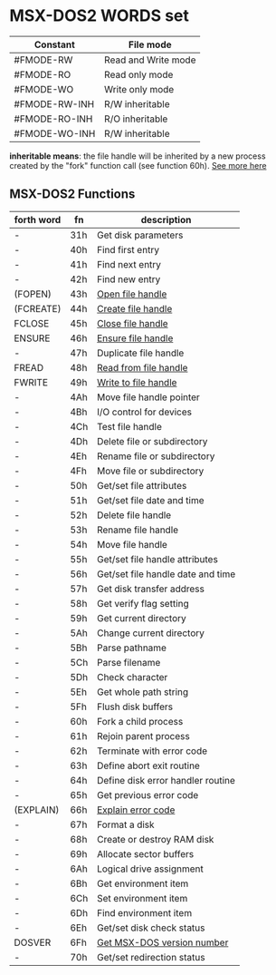 # MSX-DOS2 WORDS set

| Constant      | File mode           |
|---------------|---------------------|
| #FMODE-RW     | Read and Write mode |
| #FMODE-RO     | Read only mode      |
| #FMODE-WO     | Write only mode     |
| #FMODE-RW-INH | R/W inheritable     |
| #FMODE-RO-INH | R/O inheritable     |
| #FMODE-WO-INH | R/W inheritable     |

**inheritable means**: the file handle will be inherited by a new process created by the "fork" function call (see function 60h). [See more here](http://map.grauw.nl/resources/dos2_functioncalls.php#_OPEN)

## MSX-DOS2 Functions

| forth word| fn  | description
|-----------|-----|-------------------------------------------|
|   -       | 31h |  Get disk parameters
|   -       | 40h |  Find first entry
|   -       | 41h |  Find next entry
|   -       | 42h |  Find new entry
| (FOPEN)   | 43h |  [Open file handle](http://map.grauw.nl/resources/dos2_functioncalls.php#_OPEN)
| (FCREATE) | 44h |  [Create file handle](http://map.grauw.nl/resources/dos2_functioncalls.php#_CREATE)
| FCLOSE    | 45h |  [Close file handle](http://map.grauw.nl/resources/dos2_functioncalls.php#_CLOSE)
| ENSURE    | 46h |  [Ensure file handle](http://map.grauw.nl/resources/dos2_functioncalls.php#_ENSURE)
|    -      | 47h |  Duplicate file handle
| FREAD     | 48h |  [Read from file handle](http://map.grauw.nl/resources/dos2_functioncalls.php#_READ)
| FWRITE    | 49h |  [Write to file handle](http://map.grauw.nl/resources/dos2_functioncalls.php#_WRITE)
|    -      | 4Ah |  Move file handle pointer
|    -      | 4Bh |  I/O control for devices
|    -      | 4Ch |  Test file handle
|    -      | 4Dh |  Delete file or subdirectory
|    -      | 4Eh |  Rename file or subdirectory
|    -      | 4Fh |  Move file or subdirectory
|    -      | 50h |  Get/set file attributes
|    -      | 51h |  Get/set file date and time
|    -      | 52h |  Delete file handle
|    -      | 53h |  Rename file handle
|    -      | 54h |  Move file handle
|    -      | 55h |  Get/set file handle attributes
|    -      | 56h |  Get/set file handle date and time
|    -      | 57h |  Get disk transfer address
|    -      | 58h |  Get verify flag setting
|    -      | 59h |  Get current directory
|    -      | 5Ah |  Change current directory
|    -      | 5Bh |  Parse pathname
|    -      | 5Ch |  Parse filename
|    -      | 5Dh |  Check character
|    -      | 5Eh |  Get whole path string
|    -      | 5Fh |  Flush disk buffers
|    -      | 60h |  Fork a child process
|    -      | 61h |  Rejoin parent process
|    -      | 62h |  Terminate with error code
|    -      | 63h |  Define abort exit routine
|    -      | 64h |  Define disk error handler routine
|    -      | 65h |  Get previous error code
| (EXPLAIN) | 66h |  [Explain error code](http://map.grauw.nl/resources/dos2_functioncalls.php#_EXPLAIN)
|    -      | 67h |  Format a disk
|    -      | 68h |  Create or destroy RAM disk
|    -      | 69h |  Allocate sector buffers
|    -      | 6Ah |  Logical drive assignment
|    -      | 6Bh |  Get environment item
|    -      | 6Ch |  Set environment item
|    -      | 6Dh |  Find environment item
|    -      | 6Eh |  Get/set disk check status
|  DOSVER   | 6Fh |  [Get MSX-DOS version number](http://map.grauw.nl/resources/dos2_functioncalls.php#_DOSVER)
|    -      | 70h |  Get/set redirection status
